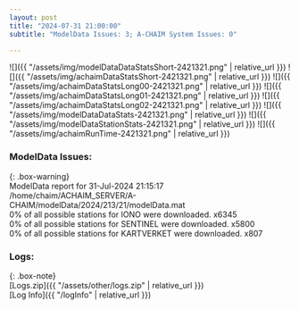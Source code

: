 ```yaml
---
layout: post
title: "2024-07-31 21:00:00"
subtitle: "ModelData Issues: 3; A-CHAIM System Issues: 0"

---
```


![]({{ "/assets/img/modelDataDataStatsShort-2421321.png" | relative_url }})
![]({{ "/assets/img/achaimDataStatsShort-2421321.png" | relative_url }})
![]({{ "/assets/img/achaimDataStatsLong00-2421321.png" | relative_url }})
![]({{ "/assets/img/achaimDataStatsLong01-2421321.png" | relative_url }})
![]({{ "/assets/img/achaimDataStatsLong02-2421321.png" | relative_url }})
![]({{ "/assets/img/modelDataDataStats-2421321.png" | relative_url }})
![]({{ "/assets/img/modelDataStationStats-2421321.png" | relative_url }})
![]({{ "/assets/img/achaimRunTime-2421321.png" | relative_url }})


### ModelData Issues:  
  
{: .box-warning}  
 ModelData report for 31-Jul-2024 21:15:17   
 /home/chaim/ACHAIM_SERVER/A-CHAIM/modelData/2024/213/21/modelData.mat   
 0% of all possible stations for IONO were downloaded. x6345   
 0% of all possible stations for SENTINEL were downloaded. x5800   
 0% of all possible stations for KARTVERKET were downloaded. x807   
  


### Logs:  
  
{: .box-note}  
[Logs.zip]({{ "/assets/other/logs.zip" | relative_url }})  
[Log Info]({{ "/logInfo" | relative_url }})  
